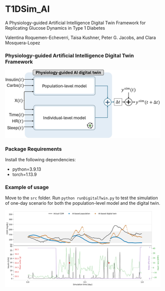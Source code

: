 # T1DSim_AI
A Physiology-guided Artificial Intelligence Digital Twin Framework for Replicating Glucose Dynamics in Type 1 Diabetes

Valentina Roquemen-Echeverri, Taisa Kushner, Peter G. Jacobs, and Clara Mosquera-Lopez
### Physiology-guided Artificial Intelligence Digital Twin Framework

![framework](example/img/figure_DigitalTwinOverview.jpg)

### Package Requirements

Install the following dependencies:

* python=3.9.13
* torch=1.13.9

### Example of usage

Move to the `src` folder. Run `python runDigitalTwin.py` to test the simulation of one-day scenario for both the population-level model and the digital twin.

![example](example/img/figure_exampleSubject_X.png)
